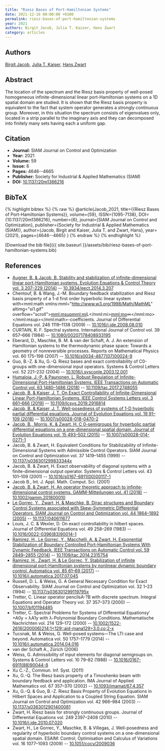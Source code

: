 ```yaml
---
title: "Riesz Bases of Port-Hamiltonian Systems"
date: 2021-12-16 00:00:00 +0100
permalink: riesz-bases-of-port-hamiltonian-systems
year: 2021
authors: Birgit Jacob, Julia T. Kaiser, Hans Zwart
category: articles
---
```

 
## Authors
[Birgit Jacob](authors/birgit-jacob), [Julia T. Kaiser](authors/julia-t-kaiser), [Hans Zwart](authors/hans-zwart)
 
## Abstract
The location of the spectrum and the Riesz basis property of well-posed homogeneous infinite-dimensional linear port-Hamiltonian systems on a 1D spatial domain are studied. It is shown that the Riesz basis property is equivalent to the fact that system operator generates a strongly continuous group. Moreover, in this situation the spectrum consists of eigenvalues only, located in a strip parallel to the imaginary axis and they can decomposed into finitely many sets having each a uniform gap.
 
## Citation
- **Journal:** SIAM Journal on Control and Optimization
- **Year:** 2021
- **Volume:** 59
- **Issue:** 6
- **Pages:** 4646--4665
- **Publisher:** Society for Industrial & Applied Mathematics (SIAM)
- **DOI:** [10.1137/20m1366216](https://doi.org/10.1137/20m1366216)
 
## BibTeX
{% highlight bibtex %}
{% raw %}
@article{Jacob_2021,
  title={{Riesz Bases of Port-Hamiltonian Systems}},
  volume={59},
  ISSN={1095-7138},
  DOI={10.1137/20m1366216},
  number={6},
  journal={SIAM Journal on Control and Optimization},
  publisher={Society for Industrial & Applied Mathematics (SIAM)},
  author={Jacob, Birgit and Kaiser, Julia T. and Zwart, Hans},
  year={2021},
  pages={4646--4665}
}
{% endraw %}
{% endhighlight %}
 
[Download the bib file]({{ site.baseurl }}/assets/bib/riesz-bases-of-port-hamiltonian-systems.bib)
 
## References
- [Augner, B. & Jacob, B. Stability and stabilization of infinite-dimensional linear port-Hamiltonian systems. Evolution Equations &amp; Control Theory vol. 3 207–229 (2014)](stability-and-stabilization-of-infinite-dimensional-linear-port-hamiltonian-systems) -- [10.3934/eect.2014.3.207](https://doi.org/10.3934/eect.2014.3.207)
- Chentouf, B. & Wang, J.-M. Boundary feedback stabilization and Riesz basis property of a 1-d first order hyperbolic linear system with<mml:math xmlns:mml="http://www.w3.org/1998/Math/MathML" altimg="si1.gif" overflow="scroll"><mml:msup><mml:mi>L</mml:mi><mml:mo>∞</mml:mo></mml:msup></mml:math>-coefficients. Journal of Differential Equations vol. 246 1119–1138 (2009) -- [10.1016/j.jde.2008.08.010](https://doi.org/10.1016/j.jde.2008.08.010)
- CURTAIN, R. F. Spectral systems. International Journal of Control vol. 39 657–666 (1984) -- [10.1080/00207178408933195](https://doi.org/10.1080/00207178408933195)
- Eberard, D., Maschke, B. M. & van der Schaft, A. J. An extension of Hamiltonian systems to the thermodynamic phase space: Towards a geometry of nonreversible processes. Reports on Mathematical Physics vol. 60 175–198 (2007) -- [10.1016/s0034-4877(07)00024-9](https://doi.org/10.1016/s0034-4877(07)00024-9)
- Guo, B.-Z. & Xu, G.-Q. Riesz bases and exact controllability of C0-groups with one-dimensional input operators. Systems &amp; Control Letters vol. 52 221–232 (2004) -- [10.1016/j.sysconle.2003.12.001](https://doi.org/10.1016/j.sysconle.2003.12.001)
- [Humaloja, J.-P. & Paunonen, L. Robust Regulation of Infinite-Dimensional Port-Hamiltonian Systems. IEEE Transactions on Automatic Control vol. 63 1480–1486 (2018)](robust-regulation-of-infinite-dimensional-port-hamiltonian-systems) -- [10.1109/tac.2017.2748055](https://doi.org/10.1109/tac.2017.2748055)
- [Jacob, B. & Kaiser, J. T. On Exact Controllability of Infinite-Dimensional Linear Port-Hamiltonian Systems. IEEE Control Systems Letters vol. 3 661–666 (2019)](on-exact-controllability-of-infinite-dimensional-linear-port-hamiltonian-systems) -- [10.1109/lcsys.2019.2916814](https://doi.org/10.1109/lcsys.2019.2916814)
- [Jacob, B. & Kaiser, J. T. Well-posedness of systems of 1-D hyperbolic partial differential equations. Journal of Evolution Equations vol. 19 91–109 (2018)](well-posedness-of-systems-of-1-d-hyperbolic-partial-differential-equations) -- [10.1007/s00028-018-0470-2](https://doi.org/10.1007/s00028-018-0470-2)
- [Jacob, B., Morris, K. & Zwart, H. C 0-semigroups for hyperbolic partial differential equations on a one-dimensional spatial domain. Journal of Evolution Equations vol. 15 493–502 (2015)](c-0-semigroups-for-hyperbolic-partial-differential-equations-on-a-one-dimensional-spatial-domain) -- [10.1007/s00028-014-0271-1](https://doi.org/10.1007/s00028-014-0271-1)
- Jacob, B. & Zwart, H. Equivalent Conditions for Stabilizability of Infinite-Dimensional Systems with Admissible Control Operators. SIAM Journal on Control and Optimization vol. 37 1419–1455 (1999) -- [10.1137/s036301299833344x](https://doi.org/10.1137/s036301299833344x)
- Jacob, B. & Zwart, H. Exact observability of diagonal systems with a finite-dimensional output operator. Systems &amp; Control Letters vol. 43 101–109 (2001) -- [10.1016/s0167-6911(00)00117-1](https://doi.org/10.1016/s0167-6911(00)00117-1)
- Jacob B., Int. J. Appl. Math. Comput. Sci. (2001)
- [Jacob, B. & Zwart, H. An operator theoretic approach to infinite‐dimensional control systems. GAMM-Mitteilungen vol. 41 (2018)](an-operator-theoretic-approach-to-infinite-dimensional-control-systems) -- [10.1002/gamm.201800010](https://doi.org/10.1002/gamm.201800010)
- [Le Gorrec, Y., Zwart, H. & Maschke, B. Dirac structures and Boundary Control Systems associated with Skew-Symmetric Differential Operators. SIAM Journal on Control and Optimization vol. 44 1864–1892 (2005)](dirac-structures-and-boundary-control-systems-associated-with-skew-symmetric-differential-operators) -- [10.1137/040611677](https://doi.org/10.1137/040611677)
- Louis, J. C. & Wexler, D. On exact controllability in hilbert spaces. Journal of Differential Equations vol. 49 258–269 (1983) -- [10.1016/0022-0396(83)90014-1](https://doi.org/10.1016/0022-0396(83)90014-1)
- [Ramirez, H., Le Gorrec, Y., Macchelli, A. & Zwart, H. Exponential Stabilization of Boundary Controlled Port-Hamiltonian Systems With Dynamic Feedback. IEEE Transactions on Automatic Control vol. 59 2849–2855 (2014)](exponential-stabilization-of-boundary-controlled-port-hamiltonian-systems-with-dynamic-feedback) -- [10.1109/tac.2014.2315754](https://doi.org/10.1109/tac.2014.2315754)
- [Ramirez, H., Zwart, H. & Le Gorrec, Y. Stabilization of infinite dimensional port-Hamiltonian systems by nonlinear dynamic boundary control. Automatica vol. 85 61–69 (2017)](stabilization-of-infinite-dimensional-port-hamiltonian-systems-by-nonlinear-dynamic-boundary-control) -- [10.1016/j.automatica.2017.07.045](https://doi.org/10.1016/j.automatica.2017.07.045)
- Russell, D. L. & Weiss, G. A General Necessary Condition for Exact Observability. SIAM Journal on Control and Optimization vol. 32 1–23 (1994) -- [10.1137/s036301299119795x](https://doi.org/10.1137/s036301299119795x)
- Tretter, C. Linear operator pencilsA-?B with discrete spectrum. Integral Equations and Operator Theory vol. 37 357–373 (2000) -- [10.1007/bf01194485](https://doi.org/10.1007/bf01194485)
- Tretter, C. Spectral Problems for Systems of Differential Equationsy′ +A0y = λA1y with λ-Polynomial Boundary Conditions. Mathematische Nachrichten vol. 214 129–172 (2000) -- [10.1002/1522-2616(200006)214:1<129::aid-mana129>3.0.co;2-x](https://doi.org/10.1002/1522-2616(200006)214:1<129::aid-mana129>3.0.co;2-x)
- Tucsnak, M. & Weiss, G. Well-posed systems—The LTI case and beyond. Automatica vol. 50 1757–1779 (2014) -- [10.1016/j.automatica.2014.04.016](https://doi.org/10.1016/j.automatica.2014.04.016)
- van der Schaft A., Zürich (2006)
- Weiss, G. Admissibility of input elements for diagonal semigroups on. Systems &amp; Control Letters vol. 10 79–82 (1988) -- [10.1016/0167-6911(88)90044-8](https://doi.org/10.1016/0167-6911(88)90044-8)
- Xu C.-Z., Commun. Inf. Syst. (2011)
- Xu, G.-Q. The Riesz basis property of a Timoshenko beam with boundary feedback and application. IMA Journal of Applied Mathematics vol. 67 357–370 (2002) -- [10.1093/imamat/67.4.357](https://doi.org/10.1093/imamat/67.4.357)
- Xu, G.-Q. & Guo, B.-Z. Riesz Basis Property of Evolution Equations in Hilbert Spaces and Application to a Coupled String Equation. SIAM Journal on Control and Optimization vol. 42 966–984 (2003) -- [10.1137/s0363012901400081](https://doi.org/10.1137/s0363012901400081)
- Zwart, H. Riesz basis for strongly continuous groups. Journal of Differential Equations vol. 249 2397–2408 (2010) -- [10.1016/j.jde.2010.07.020](https://doi.org/10.1016/j.jde.2010.07.020)
- Zwart, H., Le Gorrec, Y., Maschke, B. & Villegas, J. Well-posedness and regularity of hyperbolic boundary control systems on a one-dimensional spatial domain. ESAIM: Control, Optimisation and Calculus of Variations vol. 16 1077–1093 (2009) -- [10.1051/cocv/2009036](https://doi.org/10.1051/cocv/2009036)

